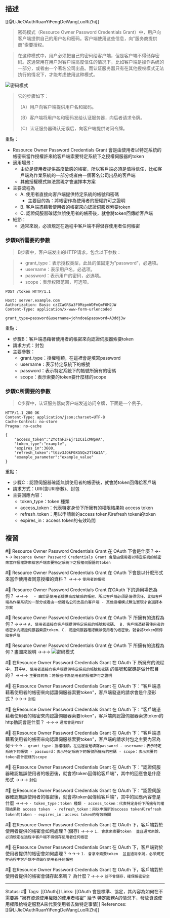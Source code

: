 ## 描述

[[@LiJieOAuthRuanYiFengDeWangLuoRiZhi]]
> 密码模式（Resource Owner Password Credentials Grant）中，用户向客户端提供自己的用户名和密码。客户端使用这些信息，向"服务商提供商"索要授权。

> 在这种模式中，用户必须把自己的密码给客户端，但是客户端不得储存密码。这通常用在用户对客户端高度信任的情况下，比如客户端是操作系统的一部分，或者由一个著名公司出品。而认证服务器只有在其他授权模式无法执行的情况下，才能考虑使用这种模式。

![密码模式](https://www.ruanyifeng.com/blogimg/asset/2014/bg2014051206.png)

> 它的步骤如下：
> 
> （A）用户向客户端提供用户名和密码。
> 
> （B）客户端将用户名和密码发给认证服务器，向后者请求令牌。
> 
> （C）认证服务器确认无误后，向客户端提供访问令牌。

重點：
- Resource Owner Password Credentials Grant 會是由使用者以特定系統的帳密來當作授權許來給客戶端索要特定系統下之授權伺服器的token
- 適用場景：
	- 由於是使用者提供高度敏感的帳密，所以客戶端必須是值得信任，比如客戶端為作業系統的一部分或者由一個著名公司出品的客戶端
	- 其他授權模式無法實現才會選擇本方案
- 主要流程為
	- A. 使用者直接向客戶端提供特定系統的帳號和密碼
		- 主要目的為：將帳密作為使用者的授權許可之證明
	- B. 客戶端憑藉著使用者的帳密來向認證伺服器索要token
	- C. 認證伺服器確認無誤使用者的帳密後，就會將token回傳給客戶端
- 細節：
	- 通常來說，必須規定在過程中客戶端不得儲存使用者任何帳密

### 步驟B所需要的參數
> B步骤中，客户端发出的HTTP请求，包含以下参数：

> -   grant_type：表示授权类型，此处的值固定为"password"，必选项。
> -   username：表示用户名，必选项。
> -   password：表示用户的密码，必选项。
> -   scope：表示权限范围，可选项。

```http
POST /token HTTP/1.1

Host: server.example.com
Authorization: Basic czZCaGRSa3F0MzpnWDFmQmF0M2JW
Content-Type: application/x-www-form-urlencoded 

grant_type=password&username=johndoe&password=A3ddj3w
```

重點：
- 步驟B：客戶端憑藉著使用者的帳密來向認證伺服器索要token
- 請求方式：封包
- 主要參數：
	- grant_type：授權種類，在這裡會是填寫password
	- username：表示特定系統下的帳號
	- password：表示特定系統下的帳號所擁有的密碼
	- scope：表示索要的token要什麼樣的scope

### 步驟C所需要的參數
> C步骤中，认证服务器向客户端发送访问令牌，下面是一个例子。

```http 
HTTP/1.1 200 OK
Content-Type: application/json;charset=UTF-8
Cache-Control: no-store
Pragma: no-cache

{
	"access_token":"2YotnFZFEjr1zCsicMWpAA",
    "token_type":"example",
    "expires_in":3600,
    "refresh_token":"tGzv3JOkF0XG5Qx2TlKWIA",
	"example_parameter":"example_value"
}
```

重點：
- 步驟C：認證伺服器確認無誤使用者的帳密後，就會將token回傳給客戶端
- 請求方式：URI(含URI參數)、封包
- 主要回應內容：
	- token_type：token 種類
	- access_token：代表特定身份下所擁有的權限結果物 access token 
	- refresh_token：用以申請新的access token和refresh token的token
	- expires_in：access token的有效時間

## 複習

#🧠 Resource Owner Password Credentials Grant 在 OAuth 下會是什麼？->->-> `Resource Owner Password Credentials Grant 會是由使用者以特定系統的帳密來當作授權許來給客戶端索要特定系統下之授權伺服器的token`
<!--SR:!2023-06-09,50,250-->

#🧠 Resource Owner Password Credentials Grant 在 OAuth 下會是以什麼形式來當作使用者同意授權的資料？ ->->-> `使用者的帳密`
<!--SR:!2023-07-19,76,250-->

#🧠 Resource Owner Password Credentials Grant 在OAuth 下的適用場景為何？ ->->-> `	- 由於是使用者提供高度敏感的帳密，所以客戶端必須是值得信任，比如客戶端為作業系統的一部分或者由一個著名公司出品的客戶端 - 其他授權模式無法實現才會選擇本方案`
<!--SR:!2023-08-08,85,250-->

#🧠 Resource Owner Password Credentials Grant 在 OAuth 下 所擁有的流程為何？->->-> `A. 使用者直接向客戶端提供特定系統的帳號和密碼、 B. 客戶端憑藉著使用者的帳密來向認證伺服器索要token、C. 認證伺服器確認無誤使用者的帳密後，就會將token回傳給客戶端`
<!--SR:!2023-07-26,79,250-->

#🧠 Resource Owner Password Credentials Grant 在 OAuth 下 所擁有的流程為何？畫圖來說明 ->->-> ![密码模式](https://www.ruanyifeng.com/blogimg/asset/2014/bg2014051206.png)
<!--SR:!2023-08-02,83,250-->

#🧠 在Resource Owner Password Credentials Grant 在 OAuth 下 所擁有的流程中，其中`A. 使用者直接向客戶端提供特定系統的帳號和密碼` 的帳號和密碼是做什麼目的？ ->->-> `主要目的為：將帳密作為使用者的授權許可之證明`
<!--SR:!2023-05-12,34,250-->

#🧠 在Resource Owner Password Credentials Grant 在 OAuth 下："客戶端憑藉著使用者的帳密來向認證伺服器索要token"，客戶端發送的請求會是什麼形式？->->-> `封包`
<!--SR:!2023-05-19,37,249-->

#🧠 在Resource Owner Password Credentials Grant 在 OAuth 下："客戶端憑藉著使用者的帳密來向認證伺服器索要token"，客戶端向認證伺服器索求token的http動詞會是什麼？ ->->-> `通常會是POST`
<!--SR:!2023-07-17,72,249-->


#🧠 在Resource Owner Password Credentials Grant 在 OAuth 下："客戶端憑藉著使用者的帳密來向認證伺服器索要token"，客戶端的請求封包之主要內容為何->->-> `- grant_type：授權種類，在這裡會是填寫password - username：表示特定系統下的帳號 - password：表示特定系統下的帳號所擁有的密碼 - scope：表示索要的token要什麼樣的scope`
<!--SR:!2023-08-10,87,250-->

#🧠 在Resource Owner Password Credentials Grant 在 OAuth 下："認證伺服器確認無誤使用者的帳密後，就會將token回傳給客戶端"，其中的回應會是什麼形式 ->->-> `封包`
<!--SR:!2023-05-12,34,249-->



#🧠 在Resource Owner Password Credentials Grant 在 OAuth 下："認證伺服器確認無誤使用者的帳密後，就會將token回傳給客戶端"，其中的回應內容會是什麼 ->->-> `- token_type：token 種類 - access_token：代表特定身份下所擁有的權限結果物 access token  - refresh_token：用以申請新的access token和refresh token的token - expires_in：access token的有效時間`
<!--SR:!2023-05-17,34,230-->



#🧠 在Resource Owner Password Credentials Grant 在 OAuth 下，客戶端對於使用者提供的帳密會如何處理？(儲存) ->->-> `1. 會拿來索要token  並且通常來說，必須規定在過程中客戶端不得儲存使用者任何帳密`
<!--SR:!2023-07-30,80,249-->

#🧠 在Resource Owner Password Credentials Grant 在 OAuth 下，客戶端對於使用者提供的帳密會如何處理？->->-> `1. 會拿來索要token  並且通常來說，必須規定在過程中客戶端不得儲存使用者任何帳密`
<!--SR:!2023-08-09,86,249-->

#🧠 在Resource Owner Password Credentials Grant 在 OAuth 下，客戶端對於使用者提供的帳密會儲存起來嗎？ 為什麼？->->-> `並不會儲存，確保帳密安全`
<!--SR:!2023-07-29,79,249-->



---
Status: #🌱 
Tags:
[[OAuth]]
Links:
[[OAuth 會是標準、協定，其內容為如何在不需要將 "擁有資源使用權限的使用者帳密" 給予 特定服務A的情況下，發放資源使用權限給特定服務A來代表使用者去做特定事情]]
References:
[[@LiJieOAuthRuanYiFengDeWangLuoRiZhi]]